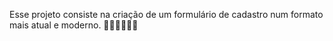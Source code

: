 Esse projeto consiste na criação de um formulário de cadastro num formato mais atual e moderno. 📰✍🏾👨🏾‍💻
